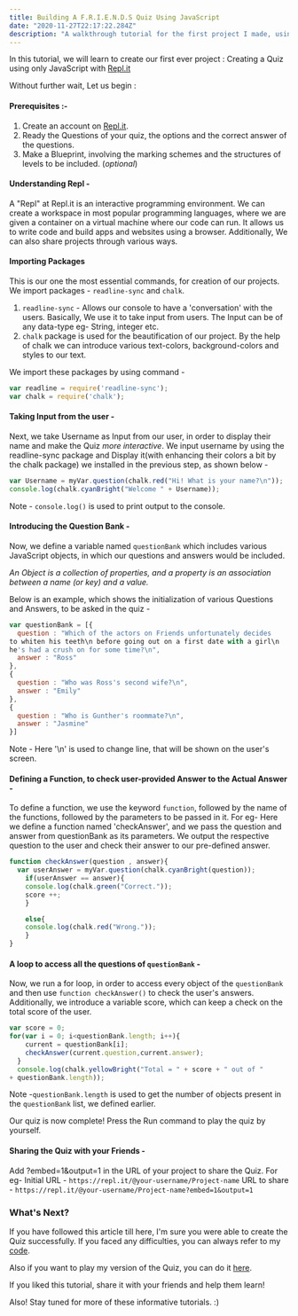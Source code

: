 ```yaml
---
title: Building A F.R.I.E.N.D.S Quiz Using JavaScript
date: "2020-11-27T22:17:22.284Z"
description: "A walkthrough tutorial for the first project I made, using Repl.it. Follow along to learn the basics of JavaScript in a few hours!"
---
```


In this tutorial, we will learn to create our first ever project : Creating a Quiz using only JavaScript with [Repl.it](https://repl.it/) 

Without further wait, Let us begin :
#### Prerequisites :-
1. Create an account on [Repl.it](https://repl.it/).
2. Ready the Questions of your quiz, the options and the correct answer of the questions.
3. Make a Blueprint, involving the marking schemes and the structures of levels to be included. (_optional_)

#### Understanding Repl - 
A "Repl" at Repl.it is an interactive programming environment. We can create a workspace in most popular programming languages, where we are given a container on a virtual machine where our code can run. It allows us to write code and build apps and websites using a browser. Additionally, We can also share projects through various ways. 

#### Importing Packages
This is our one the most essential commands, for creation of our projects. We import packages - `readline-sync` and `chalk`.
1. `readline-sync` - Allows our console to have a 'conversation' with the users. Basically, We use it to take input from users. The Input can be of any data-type eg- String, integer etc.
2. `chalk` package is used for the beautification of our project. By the help of chalk we can introduce various text-colors, background-colors and styles to our text.

We import these packages by using command - 
```js
var readline = require('readline-sync');
var chalk = require('chalk');
```

#### Taking Input from the user - 
Next, we take Username as Input from our user, in order to display their name and make the Quiz _more interactive_.
We input username by using the readline-sync package and Display it(with enhancing their colors a bit by the chalk package) we installed in the previous step, as shown below -
```js
var Username = myVar.question(chalk.red("Hi! What is your name?\n"));
console.log(chalk.cyanBright("Welcome " + Username));
```
Note - `console.log()` is used to print output to the console.

#### Introducing the Question Bank -
Now, we define a variable named `questionBank` which includes various JavaScript objects, in which our questions and answers would be included.

_An Object is a collection of properties, and a property is an association between a name (or key) and a value._

Below is an example, which shows the initialization of various Questions and Answers, to be asked in the quiz -
```js
var questionBank = [{
  question : "Which of the actors on Friends unfortunately decides 
to whiten his teeth\n before going out on a first date with a girl\n
he's had a crush on for some time?\n",
  answer : "Ross"
},
{
  question : "Who was Ross's second wife?\n",
  answer : "Emily"
},
{
  question : "Who is Gunther's roommate?\n",
  answer : "Jasmine"
}]
```
Note - Here '\n' is used to change line, that will be shown on the user's screen.

#### Defining a Function, to check user-provided Answer to the Actual Answer -
To define a function, we use the keyword `function`, followed by the name of the functions, followed by the parameters to be passed in it. 
For eg- Here we define a function named 'checkAnswer', and we pass the question and answer from questionBank as its parameters.
We output the respective question to the user and check their answer to our pre-defined answer.
```js
function checkAnswer(question , answer){
  var userAnswer = myVar.question(chalk.cyanBright(question));
    if(userAnswer == answer){
    console.log(chalk.green("Correct."));
    score ++;
    }

    else{
    console.log(chalk.red("Wrong."));
    }
}
```

#### A loop to access all the questions of `questionBank` -
Now, we run  a for loop, in order to access every object of the `questionBank` and then use `function checkAnswer()` to check the user's answers. 
Additionally, we introduce a variable score, which can keep a check on the total score of the user.
```js
var score = 0;
for(var i = 0; i<questionBank.length; i++){
    current = questionBank[i];
    checkAnswer(current.question,current.answer);
  }
  console.log(chalk.yellowBright("Total = " + score + " out of " 
+ questionBank.length));
```
Note -`questionBank.length` is used to get the number of objects present in the `questionBank` list, we defined earlier.

Our quiz is now complete! Press the Run command to play the quiz by yourself.

#### Sharing the Quiz with your Friends - 
Add ?embed=1&output=1 in the URL of your project to share the Quiz. For eg-
Initial URL - `https://repl.it/@your-username/Project-name`
URL to share - `https://repl.it/@your-username/Project-name?embed=1&output=1`

### What's Next?
If you have followed this article till here, I'm sure you were able to create the Quiz successfully. If you faced any difficulties, you can always refer to my [code](https://github.com/PrakharV10/Project-01---p2).

Also if you want to play my version of the Quiz, you can do it [here](https://repl.it/@Prakhar10V/Project-01-p2?embed=1&output=1).

If you liked this tutorial, share it with your friends and help them learn!

Also! Stay tuned for more of these informative tutorials. :)

